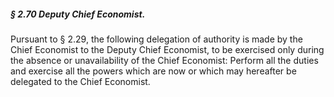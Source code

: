 ##### § 2.70 Deputy Chief Economist. #####

Pursuant to § 2.29, the following delegation of authority is made by the Chief Economist to the Deputy Chief Economist, to be exercised only during the absence or unavailability of the Chief Economist: Perform all the duties and exercise all the powers which are now or which may hereafter be delegated to the Chief Economist.